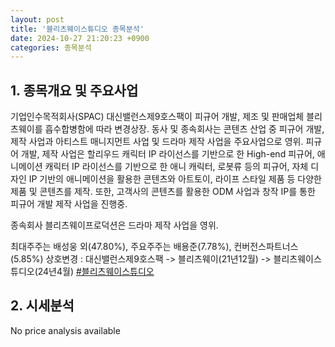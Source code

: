 ```yaml
---
layout: post
title: '블리츠웨이스튜디오 종목분석'
date: 2024-10-27 21:20:23 +0900
categories: 종목분석
---
```


## 1. 종목개요 및 주요사업

기업인수목적회사(SPAC) 대신밸런스제9호스팩이 피규어 개발, 제조 및 판매업체 블리츠웨이를 흡수합병함에 따라 변경상장. 동사 및 종속회사는 콘텐츠 산업 중 피규어 개발, 제작 사업과 아티스트 매니지먼트 사업 및 드라마 제작 사업을 주요사업으로 영위. 피규어 개발, 제작 사업은 할리우드 캐릭터 IP 라이선스를 기반으로 한 High-end 피규어, 애니메이션 캐릭터 IP 라이선스를 기반으로 한 애니 캐릭터, 로봇류 등의 피규어, 자체 디자인 IP 기반의 애니메이션을 활용한 콘텐츠와 아트토이, 라이프 스타일 제품 등 다양한 제품 및 콘텐츠를 제작. 또한, 고객사의 콘텐츠를 활용한 ODM 사업과 창작 IP를 통한 피규어 개발 제작 사업을 진행중.

종속회사 블리츠웨이프로덕션은 드라마 제작 사업을 영위.

최대주주는 배성웅 외(47.80%), 주요주주는 배용준(7.78%), 컨버전스파트너스(5.85%) 상호변경 : 대신밸런스제9호스팩 -> 블리츠웨이(21년12월) -> 블리츠웨이스튜디오(24년4월)
[#블리츠웨이스튜디오](#)

## 2. 시세분석

No price analysis available
